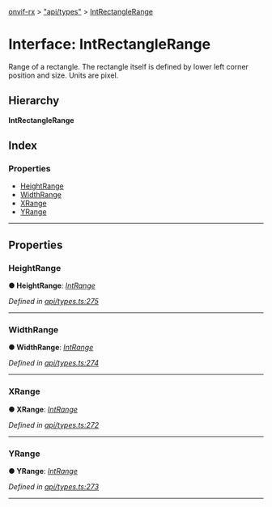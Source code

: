 [onvif-rx](../README.md) > ["api/types"](../modules/_api_types_.md) > [IntRectangleRange](../interfaces/_api_types_.intrectanglerange.md)

# Interface: IntRectangleRange

Range of a rectangle. The rectangle itself is defined by lower left corner position and size. Units are pixel.

## Hierarchy

**IntRectangleRange**

## Index

### Properties

* [HeightRange](_api_types_.intrectanglerange.md#heightrange)
* [WidthRange](_api_types_.intrectanglerange.md#widthrange)
* [XRange](_api_types_.intrectanglerange.md#xrange)
* [YRange](_api_types_.intrectanglerange.md#yrange)

---

## Properties

<a id="heightrange"></a>

###  HeightRange

**● HeightRange**: *[IntRange](_api_types_.intrange.md)*

*Defined in [api/types.ts:275](https://github.com/patrickmichalina/onvif-rx/blob/3ab1739/src/api/types.ts#L275)*

___
<a id="widthrange"></a>

###  WidthRange

**● WidthRange**: *[IntRange](_api_types_.intrange.md)*

*Defined in [api/types.ts:274](https://github.com/patrickmichalina/onvif-rx/blob/3ab1739/src/api/types.ts#L274)*

___
<a id="xrange"></a>

###  XRange

**● XRange**: *[IntRange](_api_types_.intrange.md)*

*Defined in [api/types.ts:272](https://github.com/patrickmichalina/onvif-rx/blob/3ab1739/src/api/types.ts#L272)*

___
<a id="yrange"></a>

###  YRange

**● YRange**: *[IntRange](_api_types_.intrange.md)*

*Defined in [api/types.ts:273](https://github.com/patrickmichalina/onvif-rx/blob/3ab1739/src/api/types.ts#L273)*

___

